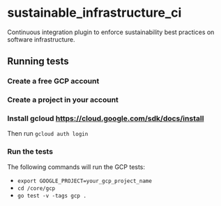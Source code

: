 # sustainable_infrastructure_ci
Continuous integration plugin to enforce sustainability best practices on software infrastructure.

## Running tests

### Create a free GCP account

### Create a project in your account

### Install gcloud https://cloud.google.com/sdk/docs/install
Then run `gcloud auth login`

### Run the tests
The following commands will run the GCP tests:
* `export GOOGLE_PROJECT=your_gcp_project_name`
* `cd /core/gcp`
* `go test -v -tags gcp .`
